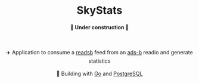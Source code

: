 <div align="center">
 <h1>SkyStats</h1>
</div>

<div align="center">
 <h4>👷 Under construction 👷</h4>
</div>

<br/>

<div align="center">

✈️ Application to consume a <a href="https://github.com/wiedehopf/readsb/tree/dev">readsb</a> feed from an <a href="https://en.wikipedia.org/wiki/Automatic_Dependent_Surveillance%E2%80%93Broadcast">ads-b</a> readio and generate statistics<br/><br/>
🧰 Building with <a href="https://go.dev/">Go</a> and <a href="https://www.postgresql.org/">PostgreSQL</a>

</div>
